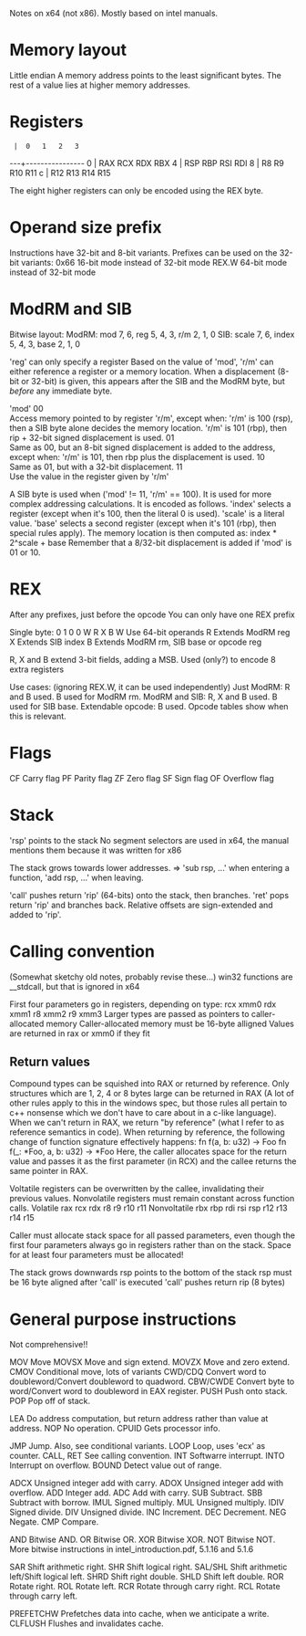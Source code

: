 
Notes on x64 (not x86). Mostly based on intel manuals.

# Memory layout
Little endian
A memory address points to the least significant bytes.
The rest of a value lies at higher memory addresses.

# Registers

     |  0   1   2   3
  ---+----------------
   0 | RAX RCX RDX RBX
   4 | RSP RBP RSI RDI
   8 | R8  R9  R10 R11
   c | R12 R13 R14 R15

The eight higher registers can only be encoded using the REX byte.

# Operand size prefix
Instructions have 32-bit and 8-bit variants.
Prefixes can be used on the 32-bit variants:
0x66    16-bit mode instead of 32-bit mode
REX.W   64-bit mode instead of 32-bit mode

# ModRM and SIB
Bitwise layout:
  ModRM:
    mod     7, 6,
    reg           5, 4, 3,
    r/m                    2, 1, 0
  SIB:
    scale   7, 6,
    index         5, 4, 3,
    base                   2, 1, 0

'reg' can only specify a register
Based on the value of 'mod', 'r/m' can either reference a register or a memory location.
When a displacement (8-bit or 32-bit) is given, this appears after the SIB and the ModRM
byte, but _before_ any immediate byte.

 'mod'
  00   
        Access memory pointed to by register 'r/m', except when:
        'r/m' is 100 (rsp), then a SIB byte alone decides the memory location.
        'r/m' is 101 (rbp), then rip + 32-bit signed displacement is used.
  01   
        Same as 00, but an 8-bit signed displacement is added to the address, except when:
        'r/m' is 101, then rbp plus the displacement is used.
  10   
        Same as 01, but with a 32-bit displacement.
  11   
        Use the value in the register given by 'r/m'

A SIB byte is used when ('mod' != 11, 'r/m' == 100).
It is used for more complex addressing calculations.
It is encoded as follows.
    'index' selects a register (except when it's 100, then the literal 0 is used).
    'scale' is a literal value.
    'base' selects a second register (except when it's 101 (rbp), then special rules apply).
The memory location is then computed as:
    index * 2^scale + base
Remember that a 8/32-bit displacement is added if 'mod' is 01 or 10.

# REX
After any prefixes, just before the opcode
You can only have one REX prefix

Single byte:    0 1 0 0 W R X B
W   Use 64-bit operands
R   Extends ModRM reg
X   Extends SIB index
B   Extends ModRM rm, SIB base or opcode reg

R, X and B extend 3-bit fields, adding a MSB. Used (only?) to encode 8 extra registers

Use cases: (ignoring REX.W, it can be used independently)
Just ModRM:             R and B used. B used for ModRM rm.
ModRM and SIB:          R, X and B used. B used for SIB base.
Extendable opcode:      B used. Opcode tables show when this is relevant.

# Flags
CF  Carry flag
PF  Parity flag
ZF  Zero flag
SF  Sign flag
OF  Overflow flag

# Stack
'rsp' points to the stack
No segment selectors are used in x64, the manual mentions them because it was written for x86

The stack grows towards lower addresses.
=> 'sub rsp, ...' when entering a function, 'add rsp, ...' when leaving.

'call' pushes return 'rip' (64-bits) onto the stack, then branches.
'ret' pops return 'rip' and branches back.
Relative offsets are sign-extended and added to 'rip'.

# Calling convention
(Somewhat sketchy old notes, probably revise these...)
win32 functions are __stdcall, but that is ignored in x64

First four parameters go in registers, depending on type:
     rcx  xmm0
     rdx  xmm1
     r8   xmm2
     r9   xmm3
Larger types are passed as pointers to caller-allocated memory
Caller-allocated memory must be 16-byte alligned
Values are returned in rax or xmm0 if they fit

## Return values
Compound types can be squished into RAX or returned by reference.
Only structures which are 1, 2, 4 or 8 bytes large can be returned in RAX (A lot of other rules
apply to this in the windows spec, but those rules all pertain to c++ nonsense which we don't have
to care about in a c-like language).
When we can't return in RAX, we return "by reference" (what I refer to as reference semantics in code).
When returning by reference, the following change of function signature effectively happens:
    fn f(a, b: u32) -> Foo
    fn f(_: *Foo, a, b: u32) -> *Foo
Here, the caller allocates space for the return value and passes it as the first parameter (in RCX)
and the callee returns the same pointer in RAX.

Voltatile registers can be overwritten by the callee, invalidating their previous
values. Nonvolatile registers must remain constant across function calls.
Volatile         rax rcx rdx  r8  r9 r10 r11
Nonvoltatile     rbx rbp rdi rsi rsp r12 r13 r14 r15

Caller must allocate stack space for all passed parameters, even though the first
four parameters always go in registers rather than on the stack. Space for at least
four parameters must be allocated!

The stack grows downwards
rsp points to the bottom of the stack
rsp must be 16 byte aligned after 'call' is executed
'call' pushes return rip (8 bytes)

# General purpose instructions
Not comprehensive!!

MOV         Move
MOVSX       Move and sign extend.
MOVZX       Move and zero extend.
CMOV        Conditional move, lots of variants
CWD/CDQ     Convert word to doubleword/Convert doubleword to quadword.
CBW/CWDE    Convert byte to word/Convert word to doubleword in EAX register.
PUSH        Push onto stack.
POP         Pop off of stack.

LEA         Do address computation, but return address rather than value at address.
NOP         No operation.
CPUID       Gets processor info.

JMP         Jump. Also, see conditional variants.
LOOP        Loop, uses 'ecx' as counter.
CALL, RET   See calling convention.
INT         Softwarre interrupt.
INTO        Interrupt on overflow.
BOUND       Detect value out of range.

ADCX        Unsigned integer add with carry.
ADOX        Unsigned integer add with overflow.
ADD         Integer add.
ADC         Add with carry.
SUB         Subtract.
SBB         Subtract with borrow.
IMUL        Signed multiply.
MUL         Unsigned multiply.
IDIV        Signed divide.
DIV         Unsigned divide.
INC         Increment.
DEC         Decrement.
NEG         Negate.
CMP         Compare.

AND         Bitwise AND.
OR          Bitwise OR.
XOR         Bitwise XOR.
NOT         Bitwise NOT.
More bitwise instructions in intel_introduction.pdf, 5.1.16 and 5.1.6

SAR         Shift arithmetic right.
SHR         Shift logical right.
SAL/SHL     Shift arithmetic left/Shift logical left.
SHRD        Shift right double.
SHLD        Shift left double.
ROR         Rotate right.
ROL         Rotate left.
RCR         Rotate through carry right.
RCL         Rotate through carry left.

PREFETCHW   Prefetches data into cache, when we anticipate a write.
CLFLUSH     Flushes and invalidates cache.
